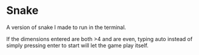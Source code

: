 # Snake
A version of snake I made to run in the terminal.

If the dimensions entered are both >4 and are even, typing auto instead of simply pressing enter to start will let the game play itself.
